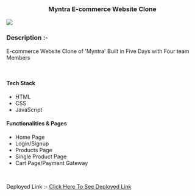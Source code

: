 


<h3  align="center">Myntra E-commerce Website Clone</h3>
<image src="https://i.imgur.com/6aielB6.png"/>
<h3>Description :-</h3>
<p>E-commerce Website Clone of 'Myntra' Built in Five Days with Four team Members </p>
<br/>
<h4>Tech Stack</h4>
<ul>
<li>HTML</li>
<li>CSS</li>
<li>JavaScript</li>
</ul>

<h4>Functionalities & Pages</h4>
<ul>
<li>Home Page</li>
<li>Login/Signup</li>
<li>Products Page</li>
<li>Single Product Page</li>
<li>Cart Page/Payment Gateway</li>

</ul>
<br/>



Deployed Link :-
<a href="https://myntracloneam.vercel.app/" target="_blank">Click Here To See Deployed Link</a>

